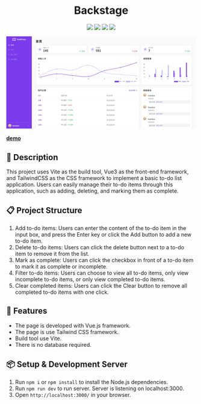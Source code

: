<h1 align="center">Backstage</h1>
<p align="center">
  <img src="https://img.shields.io/badge/npm-v8.19.2-blue" >
  <img src="https://img.shields.io/badge/vue-v3.2.29-green">
  <img src="https://img.shields.io/badge/vite-v2.7.13-yellow">
  <img src="https://img.shields.io/badge/tailwindcss-v3.0.18-blue" >
</p>

![This is the demo page](./preview.jpg)

[**demo**](https://side-project-backstage.vercel.app/)

## 📄 Description

This project uses Vite as the build tool, Vue3 as the front-end framework, and TailwindCSS as the CSS framework to implement a basic to-do list application. Users can easily manage their to-do items through this application, such as adding, deleting, and marking them as complete.


## 📋 Project Structure

1. Add to-do items: Users can enter the content of the to-do item in the input box, and press the Enter key or click the Add button to add a new to-do item.
2. Delete to-do items: Users can click the delete button next to a to-do item to remove it from the list.
3. Mark as complete: Users can click the checkbox in front of a to-do item to mark it as complete or incomplete.
4. Filter to-do items: Users can choose to view all to-do items, only view incomplete to-do items, or only view completed to-do items.
5. Clear completed items: Users can click the Clear button to remove all completed to-do items with one click.

## 🚀 Features

- The page is developed with Vue.js framework.
- The page is use Tailwind CSS framework.
- Build tool use Vite.
- There is no database required.


## 📦 Setup & Development Server

1. Run `npm i` or `npm install` to install the Node.js dependencies.
2. Run `npm run dev` to run server. Server is listening on localhost:3000.
3. Open `http://localhost:3000/` in your browser.

